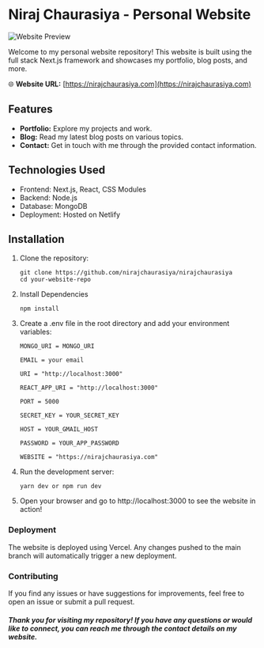 # Niraj Chaurasiya - Personal Website

![Website Preview](https://nirajchaurasiya.com/assests/mywebsite.png)

Welcome to my personal website repository! This website is built using the full stack Next.js framework and showcases my portfolio, blog posts, and more.

🌐 **Website URL:** [https://nirajchaurasiya.com](https://nirajchaurasiya.com)

## Features

- **Portfolio:** Explore my projects and work.
- **Blog:** Read my latest blog posts on various topics.
- **Contact:** Get in touch with me through the provided contact information.

## Technologies Used

- Frontend: Next.js, React, CSS Modules
- Backend: Node.js
- Database: MongoDB
- Deployment: Hosted on Netlify

## Installation

1. Clone the repository:

   ```
   git clone https://github.com/nirajchaurasiya/nirajchaurasiya
   cd your-website-repo
   ```

2. Install Dependencies
   ```
   npm install
   ```
3. Create a .env file in the root directory and add your environment variables:

   ```
   MONGO_URI = MONGO_URI

   EMAIL = your email

   URI = "http://localhost:3000"

   REACT_APP_URI = "http://localhost:3000"

   PORT = 5000

   SECRET_KEY = YOUR_SECRET_KEY

   HOST = YOUR_GMAIL_HOST

   PASSWORD = YOUR_APP_PASSWORD

   WEBSITE = "https://nirajchaurasiya.com"
   ```

4. Run the development server:

   ```
   yarn dev or npm run dev
   ```

5. Open your browser and go to http://localhost:3000 to see the website in action!

### Deployment

The website is deployed using Vercel. Any changes pushed to the main branch will automatically trigger a new deployment.

### Contributing

If you find any issues or have suggestions for improvements, feel free to open an issue or submit a pull request.

##### Thank you for visiting my repository! If you have any questions or would like to connect, you can reach me through the contact details on my website.
